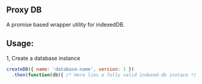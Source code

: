 Proxy DB
------------------

A promise based wrapper utility for indexedDB.

Usage:
-------------------

1, Create a database instance

```js
createDB({ name: 'database-name', version: 1 })
  .then(function(db){ /* Here lies a fully valid indexed-db instace */ });
```
